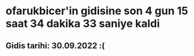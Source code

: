 # ofarukbicer'in gidisine son 4 gun 15 saat 34 dakika 33 saniye kaldi

## Gidis tarihi: 30.09.2022 :(